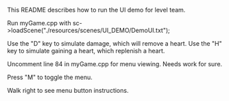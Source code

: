 This README describes how to run the UI demo for level team. 

Run myGame.cpp with sc->loadScene("./resources/scenes/UI_DEMO/DemoUI.txt");

Use the "D" key to simulate damage, which will remove a heart. 
Use the "H" key to simulate gaining a heart, which replenish a heart. 

Uncomment line 84 in myGame.cpp for menu viewing. Needs work for sure.

Press "M" to toggle the menu.

Walk right to see menu button instructions. 
